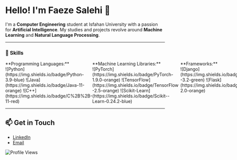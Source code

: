 # Hello! I'm Faeze Salehi 👋


I'm a **Computer Engineering** student at Isfahan University with a passion for **Artificial Intelligence**. My studies and projects revolve around **Machine Learning** and **Natural Language Processing**.

---

### 🔧 Skills

<div style="display: flex; justify-content: space-between;">

<div>
**Programming Languages:**<br>
![Python](https://img.shields.io/badge/Python-3.9-blue)  
![Java](https://img.shields.io/badge/Java-11-orange)  
![C++](https://img.shields.io/badge/C%2B%2B-11-red)  
</div>

<div>
**Machine Learning Libraries:**<br>
![PyTorch](https://img.shields.io/badge/PyTorch-1.9.0-orange)  
![TensorFlow](https://img.shields.io/badge/TensorFlow-2.5-orange)  
![Scikit-Learn](https://img.shields.io/badge/Scikit--Learn-0.24.2-blue)  
</div>

<div>
**Frameworks:**<br>
![Django](https://img.shields.io/badge/Django-3.2-green)  
![Flask](https://img.shields.io/badge/Flask-2.0-orange)  
</div>

</div>

---

## 📫 Get in Touch

- [LinkedIn](https://www.linkedin.com/in/faeze-salehi7) 
- [Email](mailto:fasa.pub@gmail.com)



![Profile Views](https://komarev.com/ghpvc/?username=faz-7&color=blue)

